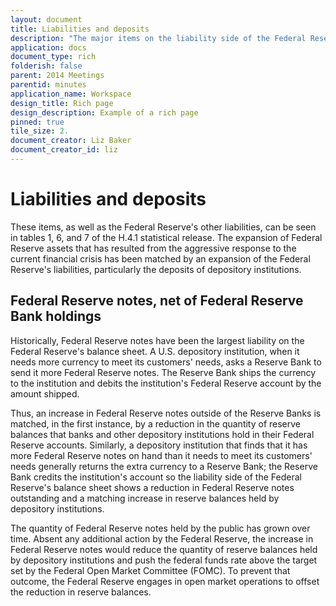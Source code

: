 ```yaml
---
layout: document
title: Liabilities and deposits
description: "The major items on the liability side of the Federal Reserve balance sheet are Federal Reserve notes (U.S. paper currency) and the deposits that thousands of depository institutions, the U.S. Treasury, and others hold in accounts at the Federal Reserve Banks."
application: docs
document_type: rich
folderish: false
parent: 2014 Meetings
parentid: minutes
application_name: Workspace
design_title: Rich page
design_description: Example of a rich page
pinned: true
tile_size: 2.
document_creator: Liz Baker
document_creator_id: liz
---
```


# Liabilities and deposits
These items, as well as the Federal Reserve's other liabilities, can be seen in tables 1, 6, and 7 of the H.4.1 statistical release. The expansion of Federal Reserve assets that has resulted from the aggressive response to the current financial crisis has been matched by an expansion of the Federal Reserve's liabilities, particularly the deposits of depository institutions.

## Federal Reserve notes, net of Federal Reserve Bank holdings
Historically, Federal Reserve notes have been the largest liability on the Federal Reserve's balance sheet. A U.S. depository institution, when it needs more currency to meet its customers' needs, asks a Reserve Bank to send it more Federal Reserve notes. The Reserve Bank ships the currency to the institution and debits the institution's Federal Reserve account by the amount shipped.

Thus, an increase in Federal Reserve notes outside of the Reserve Banks is matched, in the first instance, by a reduction in the quantity of reserve balances that banks and other depository institutions hold in their Federal Reserve accounts. Similarly, a depository institution that finds that it has more Federal Reserve notes on hand than it needs to meet its customers' needs generally returns the extra currency to a Reserve Bank; the Reserve Bank credits the institution's account so the liability side of the Federal Reserve's balance sheet shows a reduction in Federal Reserve notes outstanding and a matching increase in reserve balances held by depository institutions.

The quantity of Federal Reserve notes held by the public has grown over time. Absent any additional action by the Federal Reserve, the increase in Federal Reserve notes would reduce the quantity of reserve balances held by depository institutions and push the federal funds rate above the target set by the Federal Open Market Committee (FOMC). To prevent that outcome, the Federal Reserve engages in open market operations to offset the reduction in reserve balances.
